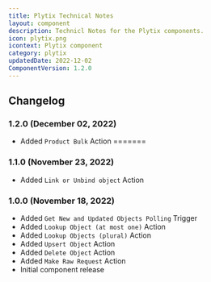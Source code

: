 ```yaml
---
title: Plytix Technical Notes
layout: component
description: Technicl Notes for the Plytix components.
icon: plytix.png
icontext: Plytix component
category: plytix
updatedDate: 2022-12-02
ComponentVersion: 1.2.0
---
```


## Changelog

### 1.2.0 (December 02, 2022)

* Added `Product Bulk` Action
=======
### 1.1.0 (November 23, 2022)

* Added `Link or Unbind object` Action

### 1.0.0 (November 18, 2022)

* Added `Get New and Updated Objects Polling` Trigger
* Added `Lookup Object (at most one)` Action
* Added `Lookup Objects (plural)` Action
* Added `Upsert Object` Action
* Added `Delete Object` Action
* Added `Make Raw Request` Action
* Initial component release
